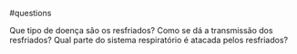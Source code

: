 #questions 

Que tipo de doença são os resfriados?
Como se dá a transmissão dos resfriados?
Qual parte do sistema respiratório é atacada pelos resfriados?